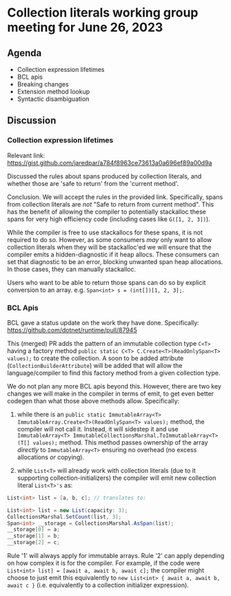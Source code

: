 # Collection literals working group meeting for June 26, 2023

## Agenda

* Collection expression lifetimes
* BCL apis
* Breaking changes
* Extension method lookup
* Syntactic disambiguation

## Discussion

### Collection expression lifetimes

Relevant link: https://gist.github.com/jaredpar/a784f8963ce73613a0a696ef89a00d9a

Discussed the rules about spans produced by collection literals, and whether those are 'safe to return' from the 'current method'.

Conclusion.  We will accept the rules in the provided link. Specifically, spans from collection literals are *not* "Safe to return from current method".
This has the benefit of allowing the compiler to potentially stackalloc these spans for very high efficiency code (including cases like `G([1, 2, 3])`).

While the compiler is free to use stackallocs for these spans, it is not required to do so.  However, as some consumers *may* only want to allow collection
literals when they will be stackalloc'ed we will ensure that the compiler emits a hidden-diagnostic if it heap allocs.  These consumers can set that diagnostic
to be an error, blocking unwanted span heap allocations.  In those cases, they can manually stackalloc.

Users who want to be able to return those spans can do so by explicit conversion to an array.  e.g. `Span<int> s = (int[])[1, 2, 3];`. 

### BCL Apis

BCL gave a status update on the work they have done.  Specifically: https://github.com/dotnet/runtime/pull/87945

This (merged) PR adds the pattern of an immutable collection type `C<T>` having a factory method `public static C<T> C.Create<T>(ReadOnlySpan<T> values);` to create the collection.  A soon to be added attribute (`CollectionBuilderAttribute`) will be added that will allow the language/compiler to find this factory method from a given collection type.

We do not plan any more BCL apis beyond this.  However, there are two key changes we will make in the compiler in terms of emit, to get even better codegen than what those above methods allow.  Specifically:

1. while there is an `public static ImmutableArray<T> ImmutableArray.Create<T>(ReadOnlySpan<T> values);` method, the compiler will not call it.  Instead, it will sidestep it and use `ImmutableArray<T> ImmutableCollectionsMarshal.ToImmutableArray<T>(T[] values);` method.  This method passes ownership of the array *directly* to `ImmutableArray<T>` ensuring no overhead (no excess allocations *or* copying).

2. while `List<T>` will already work with collection literals (due to it supporting collection-initializers) the compiler will emit new collection literal `List<T>'s` as:

```c#
List<int> list = [a, b, c]; // translates to:

List<int> list = new List(capacity: 3);
CollectionsMarshal.SetCount(list, 3);
Span<int> __storage = CollectionsMarshal.AsSpan(list);
__storage[0] = a;
__storage[1] = b;
__storage[2] = c;
```

Rule '1' will always apply for immutable arrays.  Rule '2' can apply depending on how complex it is for the compiler.  For example, if the code were `List<int> list] = [await a, await b, await c];` the compiler might choose to just emit this equivalently to `new List<int> { await a, await b, await c }` (i.e. equivalently to a collection initializer expression).
